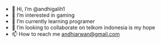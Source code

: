 - 👋 Hi, I’m @andhigalih1
- 👀 I’m interested in gaming
- 🌱 I’m currently learning programer
- 💞️ I’m looking to collaborate on telkom indonesia is my hope
- 📫 How to reach me andhiarwan@gmail.com

<!---
andhigalih1/andhigalih1 is a ✨ special ✨ repository because its `README.md` (this file) appears on your GitHub profile.
You can click the Preview link to take a look at your changes.
--->

